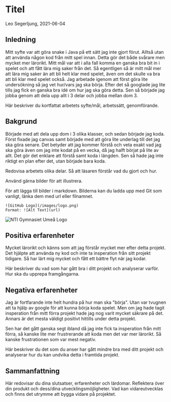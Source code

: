# Titel

Leo Segerljung, 2021-06-04

## Inledning

Mitt syfte var att göra snake i Java på ett sätt jag inte gjort förut. Alltså utan att använda någon kod från mitt spel innan. Detta gör det både svårare men mycket mer lärorikt. Mitt mål var att i alla fall komma en ganska bra bit in i spelet och att fått lära mig saker från det. Så egentligen så är mitt mål mer att lära mig saker än att bli helt klar med spelet, även om det skulle va bra att bli klar med spelet också. Jag arbetade igenom att först göra lite undersökning så jag vet hur/vars jag ska börja. Efter det så googlade jag lite tills jag fick en ganska bra idé om hur jag ska göra detta. Sen så började jag jobba genom att dela upp allt i 3 delar och jobba mellan dom 3.

Här beskriver du kortfattat arbetets syfte/mål, arbetssätt, genomförande.

## Bakgrund

Började med att dela upp dom i 3 olika klasser, och sedan började jag koda. Först fixade jag canvas samt började med att göra lite underlag till det jag ska göra senare. Det betyder att jag kommer förstå och veta exakt vad jag ska göra även om jag inte kodat på en vecka, då jag halft börjat på lite av allt. Det gör det enklare att förstå samt koda i längden. Sen så hade jag inte riktigt en plan efter det, utan började bara koda.

Redovisa arbetets olika delar. Så att läsaren förstår vad du gjort och hur.

Använd gärna bilder för att illustrera.

För att lägga till bilder i markdown. Bilderna kan du ladda upp med Git som vanligt, länka dem med url eller filnamnet.

```
![GitHub Logo](/images/logo.png)
Format: ![Alt Text](url)
```

![NTI Gymnasiet Umeå Logo](https://raw.githubusercontent.com/jensnti/Webbprojekt/master/mallar/nti_logo_white_umea.svg)

## Positiva erfarenheter

Mycket lärorikt och känns som att jag förstår mycket  mer efter detta projekt. Det hjälpte att använda ny kod och inte ta insperation från sitt projekt tidigare. Så har lärt mig mycket och fått ett bättre flyt när jag kodar.

Här beskriver du vad som har gått bra i ditt projekt och analyserar varför. Hur ska du upprepa framgångarna.

## Negativa erfarenheter

Jag är fortfarande inte helt hundra på hur man ska "börja". Utan var tvugnen att ta hjälp av google för att kunna börja koda spelet. Men om jag hade tagit insperation från mitt förra projekt hade jag nog varit mycket säkrare på det. Annars är det mesta väldigt positivt hittills under detta  projekt.

Sen har det gått ganska segt ibland då jag inte fick ta insperation från mitt förra, så kanske lite mer frustrerande att koda men det var mer lärorikt. Så kanske frustrationen som var mest negativ.

Här beskriver du det som du anser har gått mindre bra med ditt projekt och analyserar hur du kan undvika detta i framtida projekt.

## Sammanfattning

Här redovisar du dina slutsatser, erfarenheter och lärdomar. Reflektera över din produkt och dess/dina utvecklingsmöjligheter.
Vad kan vidareutvecklas och finns det utrymme att bygga vidare på projektet.
